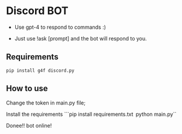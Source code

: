 # Discord BOT

- Use gpt-4 to respond to commands :)

- Just use !ask [prompt] and the bot will respond to you.

## Requirements

```pip install g4f discord.py```

## How to use
Change the token in main.py file;

Install the requirements
```pip install requirements.txt``
``python main.py``

Donee!! bot online!
